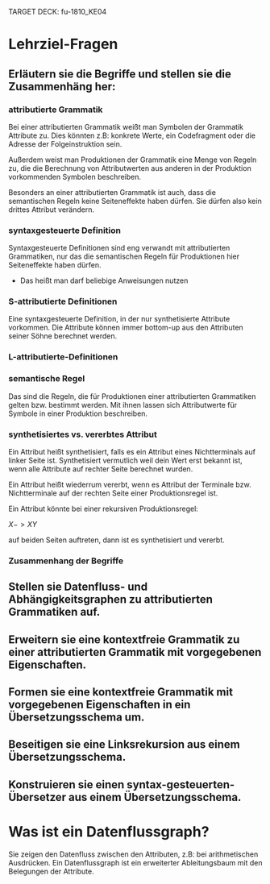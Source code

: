 TARGET DECK: fu-1810_KE04

# Lehrziel-Fragen
## Erläutern sie die Begriffe und stellen sie die Zusammenhäng her:

### attributierte Grammatik
Bei einer attributierten Grammatik weißt man Symbolen der Grammatik Attribute zu. Dies könnten z.B: konkrete Werte, ein Codefragment oder die Adresse der Folgeinstruktion sein.

Außerdem weist man Produktionen der Grammatik eine Menge von Regeln zu, die die Berechnung von Attributwerten aus anderen in der Produktion vorkommenden Symbolen beschreiben.

Besonders an einer attributierten Grammatik ist auch, dass die semantischen Regeln keine Seiteneffekte haben dürfen. Sie dürfen also kein drittes Attribut verändern.

### syntaxgesteuerte Definition
Syntaxgesteuerte Definitionen sind eng verwandt mit attributierten Grammatiken, nur das die semantischen Regeln für Produktionen hier Seiteneffekte haben dürfen.
- Das heißt man darf beliebige Anweisungen nutzen

### S-attributierte Definitionen
Eine syntaxgesteuerte Definition, in der nur synthetisierte Attribute vorkommen. Die Attribute können immer bottom-up aus den Attributen seiner Söhne berechnet werden.

### L-attributierte-Definitionen

### semantische Regel
Das sind die Regeln, die für Produktionen einer attributierten Grammatiken gelten bzw. bestimmt werden. Mit ihnen lassen sich Attributwerte für Symbole in einer Produktion beschreiben.

### synthetisiertes vs. vererbtes Attribut
Ein Attribut heißt synthetisiert, falls es ein Attribut eines Nichtterminals auf linker Seite ist. Synthetisiert vermutlich weil dein Wert erst bekannt ist, wenn alle Attribute auf rechter Seite berechnet wurden.

Ein Attribut heißt wiederrum vererbt, wenn es Attribut der Terminale bzw. Nichtterminale auf der rechten Seite einer Produktionsregel ist.

Ein Attribut könnte bei einer rekursiven Produktionsregel:

$X -> XY$

auf beiden Seiten auftreten, dann ist es synthetisiert und vererbt.

### Zusammenhang der Begriffe

## Stellen sie Datenfluss- und Abhängigkeitsgraphen zu attributierten Grammatiken auf.

## Erweitern sie eine kontextfreie Grammatik zu einer attributierten Grammatik mit vorgegebenen Eigenschaften.

## Formen sie eine kontextfreie Grammatik mit vorgegebenen Eigenschaften in ein Übersetzungsschema um.

## Beseitigen sie eine Linksrekursion aus einem Übersetzungsschema.

## Konstruieren sie einen syntax-gesteuerten-Übersetzer aus einem Übersetzungsschema.

# Was ist ein Datenflussgraph?
Sie zeigen den Datenfluss zwischen den Attributen, z.B: bei arithmetischen Ausdrücken. Ein Datenflussgraph ist ein erweiterter Ableitungsbaum mit den Belegungen der Attribute.